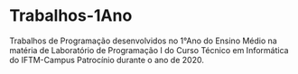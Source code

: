 # Trabalhos-1Ano
Trabalhos de Programação desenvolvidos no 1°Ano do Ensino Médio na matéria de Laboratório de Programação I do Curso Técnico em Informática do IFTM-Campus Patrocínio durante o ano de 2020.
